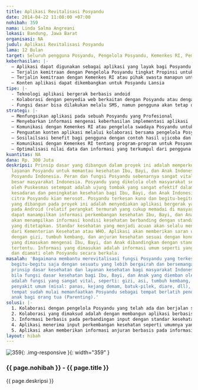 ```yaml
---
title: Aplikasi Revitalisasi Posyandu
date: 2014-04-22 11:08:00 +07:00
nohibah: 359
nama: Linda Salma Angreani
lokasi: Bandung, Jawa Barat
organisasi: NA
judul: Aplikasi Revitalisasi Posyandu
lama: 12 Bulan
target: Seluruh pengguna Posyandu, Pengelola Posyandu, Kemenkes RI, Pemerintah Indonesia.
keberhasilan: |-
  – Aplikasi dapat digunakan sebagai aplikasi yang layak bagi Posyandu yang Profesional
  – Terjalin kemitraan dengan Pengelola Posyandu tingkat Propinsi untuk dapat memperluas replikasi atau telah digunakan pada 30% jumlah Posyandu yang terdaftar di Satu Propinsi sasaran. Sebagai gambaran saat ini terdapat lebih dari 330 ribu Posyandu di Indonesia (data Kemenkes RI 2012).
  – Terjalin kemitraan dengan Kemenkes RI atau pihak swasta manapun untuk membantu keberlanjutan program
  – Konten aplikasi dapat dikembangkan untuk Posyandu Lansia
tipe: |-
  - Teknologi aplikasi bergerak berbasis andoid
  - Kolaborasi dengan penyedia web berkaitan dengan Posyandu atau dengan Kemenkes RI atau menyediakan sendiri layanan web sebagai langkah awal sebelum replikasi nasional terjadi
  - Fungsi dasar bisa dilakukan melalu SMS, namun pengguna akan tetap diarahkan untuk menggunakan aplikasi bergerak agar dapat lebih bermanfaat
strategi: |-
  – Menfungsikan aplikasi pada sebuah Posyandu yang Profesional
  – Menyebarkan informasi mengenai keberhasilan implementasi aplikasi
  – Komunikasi dengan Kemenkes RI atau pengelola swadaya Posyandu untuk program replikasi yang lebih luas
  – Penguatan konten aplikasi melalui kolaborasi bersama pengelola Posyandu yang telah ada, Kemenkes RI, WHO, atau lembaga swadaya yang peduli mengenai kegiatan kesehatan yang relevan.
  – Sosilailsasi benefit bagi pengguna dengan contoh hasil ujicoba dan testimonial dari tokoh masyarakat
  – Komunikasi dengan Kemenkes RI tentang program-program untuk Posyandu.
  – Optimalisasi nilai data dan informasi yang terkumpul dari pengguna aplikasi untuk grafik kesehatan di Posyandu
kuantitas: NA
dana: Rp. 300 Juta
deskripsi: Prinsip dasar yang dibangun dalam proyek ini adalah memperkuat dan memudahkan
  layanan Posyandu untuk memantau kesehatan Ibu, Bayi, dan Anak Indonesia, atau merivitalisasi
  Posyandu Indonesia. Peran dan fungsi Posyandu sebenarnya sangat vital bagi sebagian
  besar masyarakat Indonesia. Posyandu yang dikelola oleh masyarakat sendiri dan dibina
  oleh Puskesmas setempat adalah ujung tombak yang sangat efektif dalam membumikan
  kesadaran dan peningkatan kesehatan bagi Ibu, Bayi, dan Anak Indonesia. Namun sayangnya,
  citra Posyandu kian merosot. Posyandu terkesan kuno dan begitu-begitu saja. Layanan
  yang dibangun pada proyek ini adalah menyediakan aplikasi bergerak yang berjalan
  pada Android (relatif perangkat termurah yang cukup memadai di masyarakat) yang
  dapat manampilkan informasi perkembangan kesehatan Ibu, Bayi, dan Anak. Aplikasi
  akan menampilkan informasi kondisi kesehatan berbanding dengan standar kesehatan
  yang ditetapkan. Standar kesehatan yang menjadi acuan akan selalu mengacu pada pembaharuan
  dari Kementerian Kesehatan atau WHO. Aplikasi akan memberikan saran umum berkaitan
  dengan gizi, tumbuh kembang, dan anjuran kesehatan sesuai dengan kondisi informasi
  yang dimasukan mengenai Ibu, Bayi, dan Anak dibandingkan dengan standar kesehatan
  tertentu. Informasi yang dimasukan adalah informasi umum seperti yang didapatkan
  dan diamati oleh Posyandu secara berkala.
masalah: 'Bagaimana membantu merevitalisasi fungsi Posyandu yang terkesan kuno dan
  begitu-begitu saja dengan sesuatu yang lebih bergairah dan bersemangat dalam membumikan
  prinsip dasar kesehatan dan layanan kesehatan bagi masyarakat Indonesia. Padahal
  bila fungsi dasar kesehatan bagi Ibu, Bayi, dan Anak yang diemban oleh Posyandu
  adalah fungsi yang sangat vital, seperti: gizi, asi, tumbuh kembang, imunisasi,
  penyakit umum (misal: panas, kejang demam, batuk-pilek, diare, dll), bahkan dibeberapa
  tempat sudah mulai memanfaatkan Posyandu sebagai tempat berlatih pendidikan dasar
  anak bagi orang tua (Parenting).'
solusi: |-
  1. Kolaborasi dengan pengelola Posyandu yang telah ada dan berjalan saat ini, termasuk Kemenkes RI, atau Pengelola Swadaya.
  2. Kolaborasi yang dimaksud adalah dengan membangun aplikasi berbasis android yang menyajikan informasi lebih informatif bagi pengguna Posyandu.
  3. Informasi berbasis pada perbandingan input dengan standar kesehatan tertentu (misalnya dari Kemenkes RI atau WHO) seperti standar gizi, tumbuh kembang, imunisasi, asi, dll.
  4. Aplikasi menerima input perkembangan kesehatan seperti umumnya yang dilakukan di Posyandu. Namun luaran dari aplikasi tersebut secara instan akan memberikan perbandingan informasi yang masuk dengan standar kesehatan tertentu.kelompok individu (misalnya ibu dan anak pada satu keluarga).
  5. Aplikasi akan memberikan informasi anjuran berbasis pada informasi yang diterimanya dan standar yang digunakan. Misalnya, aplikasi akan memberikan saran asupan alternatif gizi bagi bayi termasuk variasi menu dengan meninjau pada persentil tumbuh kembang anak.
layout: hibah
---
```


![359](/static/img/hibahcms/359.png){: .img-responsive }{: width="359" }

### {{ page.nohibah }} - {{ page.title }}

{{ page.deskripsi }}
